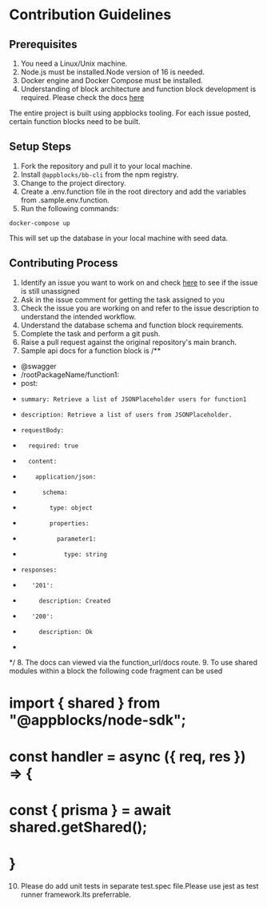# Contribution Guidelines

## Prerequisites

1. You need a Linux/Unix machine.
2. Node.js must be installed.Node version of 16 is needed.
3. Docker engine and Docker Compose must be installed.
4. Understanding of block architecture and function block development is required. Please check the docs [here](https://docs.appblocks.com)

The entire project is built using appblocks tooling. For each issue posted, certain function blocks need to be built.

## Setup Steps

1. Fork the repository and pull it to your local machine.
2. Install `@appblocks/bb-cli` from the npm registry.
3. Change to the project directory.
4. Create a .env.function file in the root directory and add the variables from .sample.env.function.
5. Run the following commands:

```
docker-compose up
```

This will set up the database in your local machine with seed data.

## Contributing Process

1. Identify an issue you want to work on and check [here](https://github.com/appblocks-hub/challenges) to see if the issue is still unassigned
2. Ask in the issue comment for getting the task assigned to you
3. Check the issue you are working on and refer to the issue description to understand the intended workflow.
4. Understand the database schema and function block requirements.
5. Complete the task and perform a git push.
6. Raise a pull request against the original repository's main branch.
7. Sample api docs for a function block is
/**
 * @swagger
 * /rootPackageName/function1:
 *   post:
 *     summary: Retrieve a list of JSONPlaceholder users for function1
 *     description: Retrieve a list of users from JSONPlaceholder.
 *     requestBody:
 *       required: true
 *       content:
 *         application/json:
 *           schema:
 *             type: object
 *             properties:
 *               parameter1:
 *                 type: string
 *     responses:
 *        '201':
 *          description: Created
 *        '200':
 *          description: Ok
 *
*/
8. The docs can viewed via the function_url/docs route.
9. To use shared modules within a block the following code fragment can be used 
#  import { shared } from "@appblocks/node-sdk";

# const handler = async ({ req, res }) => {
# const { prisma } = await shared.getShared();
# }
10. Please do add unit tests in separate test.spec file.Please use jest as test runner framework.Its preferrable.